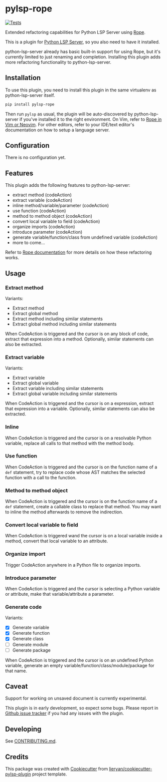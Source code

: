 # pylsp-rope

[![Tests](https://github.com/python-rope/pylsp-rope/actions/workflows/run-test.yml/badge.svg)](https://github.com/python-rope/pylsp-rope/actions/workflows/run-test.yml)

Extended refactoring capabilities for Python LSP Server using
[Rope](https://github.com/python-rope/rope).

This is a plugin for [Python LSP
Server](https://github.com/python-lsp/python-lsp-server), so you also need to
have it installed.

python-lsp-server already has basic built-in support for using Rope, but it's
currently limited to just renaming and completion. Installing this plugin adds
more refactoring functionality to python-lsp-server.

## Installation

To use this plugin, you need to install this plugin in the same virtualenv as
python-lsp-server itself.

``` bash
pip install pylsp-rope
```

Then run `pylsp` as usual, the plugin will be auto-discovered by
python-lsp-server if you've installed it to the right environment. On Vim,
refer to [Rope in Vim or
Neovim](https://github.com/python-rope/rope/wiki/Rope-in-Vim-or-Neovim). For
other editors, refer to your IDE/text editor's documentation on how to setup a
language server. 

## Configuration

There is no configuration yet.

## Features

This plugin adds the following features to python-lsp-server:

- extract method (codeAction)
- extract variable (codeAction)
- inline method/variable/parameter (codeAction)
- use function (codeAction)
- method to method object (codeAction)
- convert local variable to field (codeAction)
- organize imports (codeAction)
- introduce parameter (codeAction)
- generate variable/function/class from undefined variable (codeAction)
- more to come...

Refer to [Rope documentation](https://github.com/python-rope/rope/blob/master/docs/overview.rst)
for more details on how these refactoring works.

## Usage

### Extract method

Variants: 

- Extract method
- Extract global method
- Extract method including similar statements
- Extract global method including similar statements

When CodeAction is triggered and the cursor is on any block of code, extract
that expression into a method. Optionally, similar statements can also be
extracted.

### Extract variable

Variants: 

- Extract variable
- Extract global variable
- Extract variable including similar statements
- Extract global variable including similar statements

When CodeAction is triggered and the cursor is on a expression, extract that
expression into a variable. Optionally, similar statements can also be
extracted.

### Inline

When CodeAction is triggered and the cursor is on a resolvable Python variable,
replace all calls to that method with the method body.

### Use function

When CodeAction is triggered and the cursor is on the function name of a `def`
statement, try to replace code whose AST matches the selected function with a
call to the function.

### Method to method object

When CodeAction is triggered and the cursor is on the function name of a `def`
statement, create a callable class to replace that method. You may want to
inline the method afterwards to remove the indirection.

### Convert local variable to field

When CodeAction is triggered wand the cursor is on a local variable inside a
method, convert that local variable to an attribute.

### Organize import

Trigger CodeAction anywhere in a Python file to organize imports.

### Introduce parameter

When CodeAction is triggered and the cursor is selecting a Python variable or
attribute, make that variable/attribute a parameter.

### Generate code

Variants:

- [x] Generate variable
- [x] Generate function
- [x] Generate class
- [ ] Generate module
- [ ] Generate package

When CodeAction is triggered and the cursor is on an undefined Python
variable, generate an empty variable/function/class/module/package for that
name.

## Caveat

Support for working on unsaved document is currently experimental.

This plugin is in early development, so expect some bugs. Please report in
[Github issue tracker](https://github.com/python-lsp/python-lsp-server/issues)
if you had any issues with the plugin.

## Developing

See [CONTRIBUTING.md](https://github.com/python-rope/pylsp-rope/blob/main/CONTRIBUTING.md).

## Credits

This package was created with
[Cookiecutter](https://github.com/audreyr/cookiecutter) from
[lieryan/cookiecutter-pylsp-plugin](https://github.com/lieryan/cookiecutter-pylsp-plugin)
project template.
